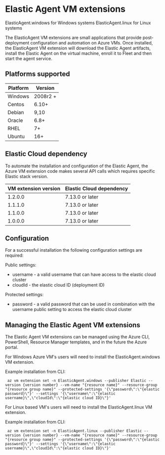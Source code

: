 # Elastic Agent VM extensions

ElasticAgent.windows for Windows systems
ElasticAgent.linux for Linux systems

The ElasticAgent VM extensions are small applications that provide post-deployment configuration and automation on Azure VMs.
Once installed, the ElasticAgent VM extension will download the Elastic Agent artifacts, install the Elastic Agent on the virtual machine, enroll it to Fleet and then start the agent service.


## Platforms supported

| Platform | Version      |
|----------|--------------|
| Windows  | 2008r2 +     |
| Centos   | 6.10+         |
| Debian   | 9,10         |
| Oracle   | 6.8+         |
| RHEL     | 7+           |
| Ubuntu   | 16+          |

## Elastic Cloud dependency

To automate the installation and configuration of the Elastic Agent, the Azure VM extension code makes several API calls which requires specific Elastic stack version.

| VM extension version | Elastic Cloud dependency      |
|----------|--------------|
| 1.2.0.0 | 7.13.0 or later |
| 1.1.1.0 | 7.13.0 or later |
| 1.1.0.0 | 7.13.0 or later |
| 1.0.0.0 | 7.13.0 or later |

## Configuration

For a successful installation the following configuration settings are required:

Public settings:
 - username - a valid username that can have access to the elastic cloud cluster
 - cloudId - the elastic cloud ID (deployment ID)

Protected settings:
 - password - a valid password that can be used in combination with the username public setting to access the elastic cloud cluster


## Managing the Elastic Agent VM extensions

The Elastic Agent VM extensions can be managed using the Azure CLI, PowerShell, Resource Manager templates, and in the future the Azure portal.

For Windows Azure VM's users will need to install the ElasticAgent.windows VM extension.

Example installation from CLI:
```
 az vm extension set -n ElasticAgent.windows --publisher Elastic --version {version number} --vm-name "{resource name}" --resource-group "{resource group name}" --protected-settings '{\"password\":\"{elastic password}\"}' --settings '{\"username\":\"{elastic username}\",\"cloudId\":\"{elastic cloud ID}\"}'
```

For Linux based VM's users will need to install the ElasticAgent.linux VM extension.

Example installation from CLI:
```
 az vm extension set -n ElasticAgent.linux --publisher Elastic --version {version number} --vm-name "{resource name}" --resource-group "{resource group name}" --protected-settings '{\"password\":\"{elastic password}\"}' --settings '{\"username\":\"{elastic username}\",\"cloudId\":\"{elastic cloud ID}\"}'
```
